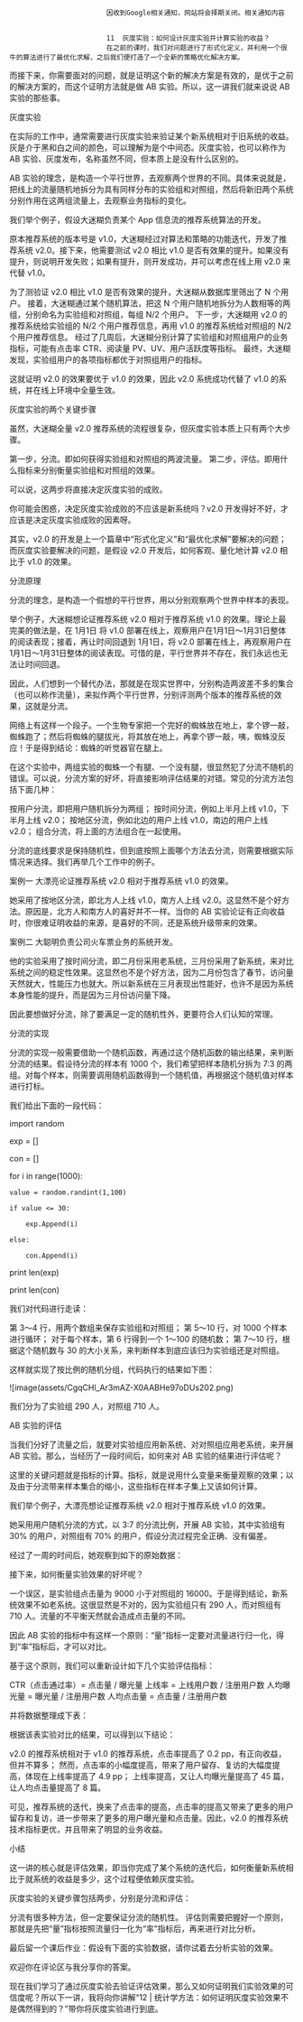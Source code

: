 
                            
                            因收到Google相关通知，网站将会择期关闭。相关通知内容
                            
                            
                            11  灰度实验：如何设计灰度实验并计算实验的收益？
                            在之前的课时，我们对问题进行了形式化定义，并利用一个很牛的算法进行了最优化求解，之后我们便打造了一个全新的策略优化解决方案。

而接下来，你需要面对的问题，就是证明这个新的解决方案是有效的，是优于之前的解决方案的，而这个证明方法就是做 AB 实验。所以，这一讲我们就来说说 AB 实验的那些事。

灰度实验

在实际的工作中，通常需要进行灰度实验来验证某个新系统相对于旧系统的收益。灰是介于黑和白之间的颜色，可以理解为是个中间态。灰度实验，也可以称作为 AB 实验、灰度发布，名称虽然不同，但本质上是没有什么区别的。

AB 实验的理念，是构造一个平行世界，去观察两个世界的不同。具体来说就是，把线上的流量随机地拆分为具有同样分布的实验组和对照组，然后将新旧两个系统分别作用在这两组流量上，去观察业务指标的变化。

我们举个例子，假设大迷糊负责某个 App 信息流的推荐系统算法的开发。

原本推荐系统的版本号是 v1.0，大迷糊经过对算法和策略的功能迭代，开发了推荐系统 v2.0。接下来，他需要测试 v2.0 相比 v1.0 是否有效果的提升。如果没有提升，则说明开发失败；如果有提升，则开发成功，并可以考虑在线上用 v2.0 来代替 v1.0。


为了测验证 v2.0 相比 v1.0 是否有效果的提升，大迷糊从数据库里筛出了 N 个用户。
接着，大迷糊通过某个随机算法，把这 N 个用户随机地拆分为人数相等的两组，分别命名为实验组和对照组，每组 N/2 个用户。
下一步，大迷糊用 v2.0 的推荐系统给实验组的 N/2 个用户推荐信息，再用 v1.0 的推荐系统给对照组的 N/2 个用户推荐信息。
经过了几周后，大迷糊分别计算了实验组和对照组用户的业务指标，可能有点击率 CTR、阅读量 PV、UV、用户活跃度等指标。
最终，大迷糊发现，实验组用户的各项指标都优于对照组用户的指标。


这就证明 v2.0 的效果要优于 v1.0 的效果，因此 v2.0 系统成功代替了 v1.0 的系统，并在线上环境中全量生效。

灰度实验的两个关键步骤

虽然，大迷糊全量 v2.0 推荐系统的流程很复杂，但灰度实验本质上只有两个大步骤。


第一步，分流。即如何获得实验组和对照组的两波流量。
第二步，评估。即用什么指标来分别衡量实验组和对照组的效果。


可以说，这两步将直接决定灰度实验的成败。

你可能会困惑，决定灰度实验成败的不应该是新系统吗？v2.0 开发得好不好，才应该是决定灰度实验成败的因素呀。

其实，v2.0 的开发是上一个篇章中“形式化定义”和“最优化求解”要解决的问题；而灰度实验要解决的问题，是假设 v2.0 开发后，如何客观、量化地计算 v2.0 相比于 v1.0 的效果。

分流原理

分流的理念，是构造一个假想的平行世界，用以分别观察两个世界中样本的表现。

举个例子，大迷糊想论证推荐系统 v2.0 相对于推荐系统 v1.0 的效果。理论上最完美的做法是，在 1月1日 将 v1.0 部署在线上，观察用户在1月1日～1月31日整体的阅读表现；接着，再让时间回退到 1月1日，将 v2.0 部署在线上，再观察用户在1月1日～1月31日整体的阅读表现。可惜的是，平行世界并不存在，我们永远也无法让时间回退。

因此，人们想到一个替代办法，那就是在现实世界中，分别构造两波差不多的集合（也可以称作流量），来拟作两个平行世界，分别评测两个版本的推荐系统的效果，这就是分流。

网络上有这样一个段子。一个生物专家把一个完好的蜘蛛放在地上，拿个锣一敲，蜘蛛跑了；然后将蜘蛛的腿拔光，将其放在地上，再拿个锣一敲，咦，蜘蛛没反应！于是得到结论：蜘蛛的听觉器官在腿上。

在这个实验中，两组实验的蜘蛛一个有腿、一个没有腿，很显然犯了分流不随机的错误。可以说，分流方案的好坏，将直接影响评估结果的对错。常见的分流方法包括下面几种：


按用户分流，即把用户随机拆分为两组；
按时间分流，例如上半月上线 v1.0，下半月上线 v2.0；
按地区分流，例如北边的用户上线 v1.0，南边的用户上线 v2.0；
组合分流，将上面的方法组合在一起使用。


分流的底线要求是保持随机性，但到底按照上面哪个方法去分流，则需要根据实际情况来选择。我们再举几个工作中的例子。


案例一 大漂亮论证推荐系统 v2.0 相对于推荐系统 v1.0 的效果。


她采用了按地区分流，即北方人上线 v1.0，南方人上线 v2.0。这显然不是个好方法。原因是，北方人和南方人的喜好并不一样。当你的 AB 实验论证有正向收益时，你很难证明收益的来源，是喜好的不同，还是系统升级带来的效果。


案例二 大聪明负责公司火车票业务的系统开发。


他的实验采用了按时间分流，即二月份采用老系统，三月份采用了新系统，来对比系统之间的稳定性效果。这显然也不是个好方法，因为二月份包含了春节，访问量天然就大，性能压力也就大。所以新系统在三月表现出性能好，也许不是因为系统本身性能的提升，而是因为三月份访问量下降。

因此要想做好分流，除了要满足一定的随机性外，更要符合人们认知的常理。

分流的实现

分流的实现一般需要借助一个随机函数，再通过这个随机函数的输出结果，来判断分流的结果。假设待分流的样本有 1000 个，我们希望把样本随机分拆为 7:3 的两组。对每个样本，则需要调用随机函数得到一个随机值，再根据这个随机值对样本进行打标。

我们给出下面的一段代码：

import random

exp = []

con = []

for i in range(1000):

	value = random.randint(1,100)

	if value <= 30:

		exp.Append(i)

	else:

		con.Append(i)

print len(exp)

print len(con)


我们对代码进行走读：


第 3～4 行，用两个数组来保存实验组和对照组；
第 5～10 行，对 1000 个样本进行循环；
对于每个样本，第 6 行得到一个 1～100 的随机数；
第 7～10 行，根据这个随机数与 30 的大小关系，来判断样本到底应该归为实验组还是对照组。


这样就实现了按比例的随机分组，代码执行的结果如下图：

![image(assets/CgqCHl_Ar3mAZ-X0AABHe97oDUs202.png)

我们分为了实验组 290 人，对照组 710 人。

AB 实验的评估

当我们分好了流量之后，就要对实验组应用新系统、对对照组应用老系统，来开展 AB 实验。那么，当经历了一段时间后，如何来对 AB 实验的结果进行评估呢？

这里的关键问题就是指标的计算。指标，就是说用什么变量来衡量观察的效果；以及由于分流带来样本集合的缩小，这些指标在样本子集上又该如何计算。

我们举个例子，大漂亮想论证推荐系统 v2.0 相对于推荐系统 v1.0 的效果。

她采用用户随机分流的方式，以 3:7 的分流比例，开展 AB 实验，其中实验组有 30% 的用户，对照组有 70% 的用户，假设分流过程完全正确、没有偏差。

经过了一周的时间后，她观察到如下的原始数据：



接下来，如何衡量实验效果的好坏呢？


一个误区，是实验组点击量为 9000 小于对照组的 16000。于是得到结论，新系统效果不如老系统。这很显然是不对的，因为实验组只有 290 人，而对照组有 710 人。流量的不平衡天然就会造成点击量的不同。


因此 AB 实验的指标中有这样一个原则：“量”指标一定要对流量进行归一化，得到“率”指标后，才可以对比。

基于这个原则，我们可以重新设计如下几个实验评估指标：


CTR（点击通过率）= 点击量 / 曝光量
上线率 = 上线用户数 / 注册用户数
人均曝光量 = 曝光量 / 注册用户数
人均点击量 = 点击量 / 注册用户数


并将数据整理成下表：



根据该表实验对比的结果，可以得到以下结论：


v2.0 的推荐系统相对于 v1.0 的推荐系统，点击率提高了 0.2 pp，有正向收益，但并不算多；
然而，点击率的小幅度提高，带来了用户留存、复访的大幅度提高，体现在上线率提高了 4.9 pp；
上线率提高，又让人均曝光量提高了 45 篇，让人均点击量提高了 8 篇。


可见，推荐系统的迭代，换来了点击率的提高，点击率的提高又带来了更多的用户留存和复访，进一步带来了更多的用户曝光量和点击量。因此，v2.0 的推荐系统技术指标更优，并且带来了明显的业务收益。

小结

这一讲的核心就是评估效果，即当你完成了某个系统的迭代后，如何衡量新系统相比于就系统的收益是多少，这个过程便依赖灰度实验。

灰度实验的关键步骤包括两步，分别是分流和评估：


分流有很多种方法，但一定要保证分流的随机性。
评估则需要把握好一个原则，那就是先把“量”指标按照流量归一化为“率”指标后，再来进行对比分析。


最后留一个课后作业：假设有下面的实验数据，请你试着去分析实验的效果。



欢迎你在评论区与我分享你的答案。

现在我们学习了通过灰度实验去验证评估效果，那么又如何证明我们实验效果的可信度呢？所以下一讲，我将向你讲解“12 | 统计学方法：如何证明灰度实验效果不是偶然得到的？”带你将灰度实验进行到底。

                        
                        
                            